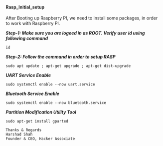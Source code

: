 ####  Rasp_Initial_setup
After Booting up Raspberry PI, we need to install some packages, in order to work with Raspberry PI.

***Step-1: Make sure you are logeed in as ROOT. Verify user id using following command***

```
id

```

***Step-2: Follow the command in order to setup RASP***

```
sudo apt update ; apt-get upgrade ; apt-get dist-upgrade

```
***UART Service Enable***

```
sudo systemctl enable --now uart.service

```

***Bluetooth Service Enable***

```
sudo systemctl enable --now bluetooth.service

```

***Partition Modification Utility Tool***

```
sudo apt-get install gparted

```



```
Thanks & Regards
Harshad Shah
Founder & CEO, Hacker Associate 

```

